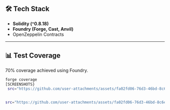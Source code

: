 





## 🛠 Tech Stack
- **Solidity (^0.8.18)**
- **Foundry (Forge, Cast, Anvil)**
- OpenZeppelin Contracts

---

## 📊 Test Coverage
70% coverage achieved using Foundry.  
```bash
forge coverage
[SCREENSHOTS}
 src="https://github.com/user-attachments/assets/fa02fd06-76d3-46bd-8c6e-eb76954856b8"


src="https://github.com/user-attachments/assets/fa02fd06-76d3-46bd-8c6e-eb76954856b8"
